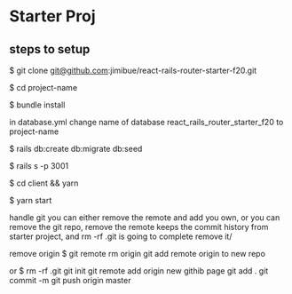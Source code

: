 # Starter Proj

## steps to setup

\$ git clone git@github.com:jimibue/react-rails-router-starter-f20.git <project-name>

\$ cd project-name

\$ bundle install

in database.yml change name of database react_rails_router_starter_f20 to project-name

\$ rails db:create db:migrate db:seed

\$ rails s -p 3001

\$ cd client && yarn

\$ yarn start

handle git
you can either remove the remote and add you own, or you can remove the git repo, remove the remote keeps the commit history from starter project, and rm -rf .git is going to complete remove it/

remove origin \$ git remote rm origin
git add remote origin to new repo

or \$ rm -rf .git git init git remote add origin new githib page git add . git commit -m git push origin master
